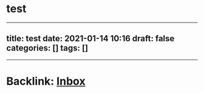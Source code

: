 # test


---
title: test
date: 2021-01-14 10:16
draft: false
categories: []
tags: []
---



---

# Backlink: [Inbox](/inbox)

